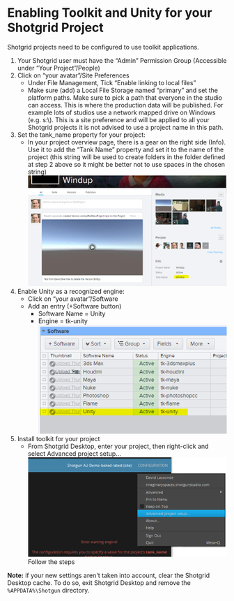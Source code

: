 # Enabling Toolkit and Unity for your Shotgrid Project

Shotgrid projects need to be configured to use toolkit applications. 
1. Your Shotgrid user must have the “Admin” Permission Group (Accessible under “Your Project”/People)
2. Click on “your avatar”/Site Preferences
    * Under File Management, Tick “Enable linking to local files”
    * Make sure (add) a Local File Storage named “primary” and set the platform paths. Make sure to pick a path that everyone in the studio can access. This is where the production data will be published. For example lots of studios use a network mapped drive on Windows (e.g. s:\\). This is a site preference and will be applied to all your Shotgrid projects it is not advised to use a project name in this path.
3. Set the tank_name property for your project:
    * In your project overview page, there is a gear on the right side (Info). Use it to add the “Tank Name” property and set it to the name of the project (this string will be used to create folders in the folder defined at step 2 above so it might be better not to use spaces in the chosen string)
    ![Set Tank Name](images/tank_name.png)
4. Enable Unity as a recognized engine:
    * Click on “your avatar”/Software
    * Add an entry (+Software button)
        * Software Name = Unity
        * Engine = tk-unity
    ![Enable Unity as Recognized Engine](images/enable_unity.png)
5. Install toolkit for your project
    * From Shotgrid Desktop, enter your project, then right-click and select Advanced project setup...
    ![Advanced Project Setup](images/advanced_project_setup.png)
    Follow the steps

**Note:** if your new settings aren't taken into account, clear the Shotgrid
Desktop cache. To do so, exit Shotgrid Desktop and remove the `%APPDATA%\Shotgun`
directory.

